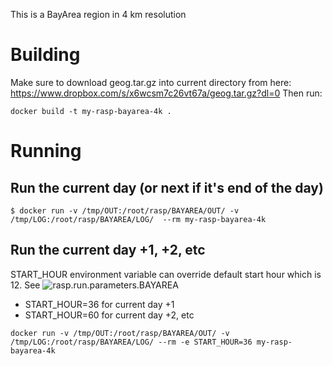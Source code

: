 This is a BayArea region in 4 km resolution

# Building
Make sure to download geog.tar.gz into current directory from here: https://www.dropbox.com/s/x6wcsm7c26vt67a/geog.tar.gz?dl=0
Then run:

```
docker build -t my-rasp-bayarea-4k .
```

# Running
## Run the current day (or next if it's end of the day)

```
$ docker run -v /tmp/OUT:/root/rasp/BAYAREA/OUT/ -v /tmp/LOG:/root/rasp/BAYAREA/LOG/  --rm my-rasp-bayarea-4k
```

## Run the current day +1, +2, etc

START_HOUR environment variable can override default start hour which is 12. See ![rasp.run.parameters.BAYAREA](BAYAREA/rasp.run.parameters.BAYAREA)

* START_HOUR=36 for current day +1
* START_HOUR=60 for current day +2, etc

```
docker run -v /tmp/OUT:/root/rasp/BAYAREA/OUT/ -v /tmp/LOG:/root/rasp/BAYAREA/LOG/ --rm -e START_HOUR=36 my-rasp-bayarea-4k
```
